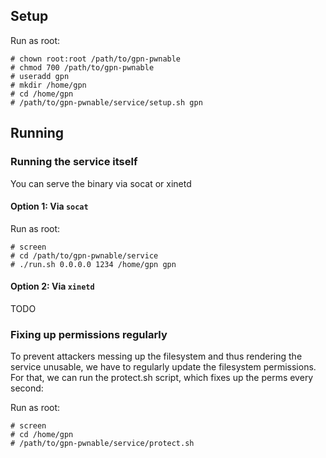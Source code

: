 ## Setup

Run as root:

    # chown root:root /path/to/gpn-pwnable
    # chmod 700 /path/to/gpn-pwnable
    # useradd gpn
    # mkdir /home/gpn
    # cd /home/gpn
    # /path/to/gpn-pwnable/service/setup.sh gpn

## Running

### Running the service itself

You can serve the binary via socat or xinetd

#### Option 1: Via `socat`

Run as root:

    # screen
    # cd /path/to/gpn-pwnable/service
    # ./run.sh 0.0.0.0 1234 /home/gpn gpn

#### Option 2: Via `xinetd`

TODO

### Fixing up permissions regularly

To prevent attackers messing up the filesystem and thus rendering the
service unusable, we have to regularly update the filesystem permissions.
For that, we can run the protect.sh script, which fixes up the perms
every second:

Run as root:

    # screen
    # cd /home/gpn
    # /path/to/gpn-pwnable/service/protect.sh
